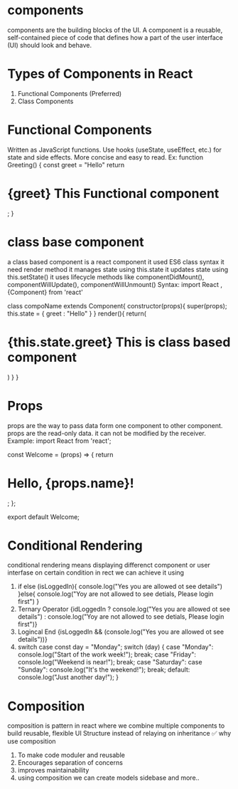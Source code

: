 # components
components are the building blocks of the UI. A component is a reusable, self-contained piece of code that defines how a part of the user interface (UI) should look and behave.

# Types of Components in React
1. Functional Components (Preferred)
2. Class Components 

# Functional Components
Written as JavaScript functions.
Use hooks (useState, useEffect, etc.) for state and side effects.
More concise and easy to read.
Ex: 
    function Greeting() {
        const greet = "Hello"
        return <h1>{greet} This Functional component</h1>;
    }

# class base component 
a class based component is a react component
it used ES6 class syntax
it need render method
it manages state using this.state
it updates state using this.setState()
it uses lifecycle methods 
like componentDidMount(), componentWillUpdate(), componentWillUnmount()
Syntax: 
import React , {Component} from 'react'

class compoName extends Component{
    constructor(props){
        super(props);
        this.state = {
            greet : "Hello"
        }
    }
    render(){
        return(
            <h1> {this.state.greet} This is class based component </h1>
        )
    }
}

# Props 
props are the way to pass data form one component to other component.
props are the read-only data. it can not be modified by the receiver.
Example: 
import React from 'react';

const Welcome = (props) => {
  return <h1>Hello, {props.name}!</h1>;
};

export default Welcome;

# Conditional Rendering
conditional rendering means displaying differenct component or user interfase on certain condition
in rect we can achieve it using
1. if else 
    (isLoggedIn){
        console.log("Yes you are allowed ot see details")
    }else{
        console.log("Yoy are not allowed to see detials, Please login first")
    }
2. Ternary Operator
    {idLoggedIn ? console.log("Yes you are allowed ot see details") : console.log("Yoy are not allowed to see detials, Please login first")}
3. Logincal End
    {isLoggedIn && (console.log("Yes you are allowed ot see details"))}
4. switch case 
   const day = "Monday";
    switch (day) {
    case "Monday":
        console.log("Start of the work week!");
        break;
    case "Friday":
        console.log("Weekend is near!");
        break;
    case "Saturday":
    case "Sunday":
        console.log("It's the weekend!");
        break;
    default:
        console.log("Just another day!");
    }

# Composition
composition is pattern in react where we combine multiple components to build reusable, flexible UI Structure instead of relaying on inheritance
✅ why use composition
1. To make code moduler and reusable
2. Encourages separation of concerns
3. improves maintainability
4. using composition we can create models sidebase and more..